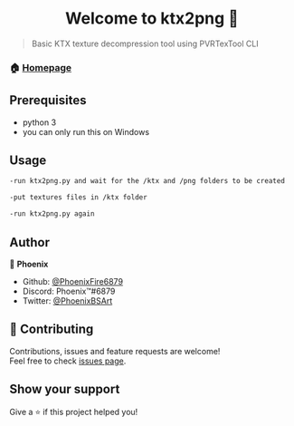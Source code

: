 <h1 align="center">Welcome to ktx2png 👋</h1>

> Basic KTX texture decompression tool using PVRTexTool CLI

### 🏠 [Homepage](https://github.com/PhoenixFire6879/ktx2png/blob/master/README.md)

## Prerequisites

- python 3
- you can only run this on Windows



## Usage

```sh
-run ktx2png.py and wait for the /ktx and /png folders to be created

-put textures files in /ktx folder

-run ktx2png.py again
```


## Author

👤 **Phoenix**

* Github: [@PhoenixFire6879](https://github.com/PhoenixFire6879)
* Discord: Phoenix™#6879
* Twitter: [@PhoenixBSArt](https://twitter.com/PhoenixBSArt)

## 🤝 Contributing

Contributions, issues and feature requests are welcome!<br />Feel free to check [issues page](https://github.com/PhoenixFire6879/ktx-tool/issues).

## Show your support

Give a ⭐️ if this project helped you!
